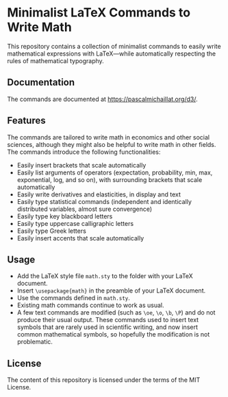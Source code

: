 # Minimalist LaTeX Commands to Write Math

This repository contains a collection of minimalist commands to easily write mathematical expressions with LaTeX—while automatically respecting the rules of mathematical typography.

## Documentation

The commands are documented at https://pascalmichaillat.org/d3/.

## Features

The commands are tailored to write math in economics and other social sciences, although they might also be helpful to write math in other fields. The commands introduce the following functionalities:

+ Easily insert brackets that scale automatically
+ Easily list arguments of operators (expectation, probability, min, max, exponential, log, and so on), with surrounding brackets that scale automatically
+ Easily write derivatives and elasticities, in display and text
+ Easily type statistical commands (independent and identically distributed variables, almost sure convergence)
+ Easily type key blackboard letters
+ Easily type uppercase calligraphic letters
+ Easily type Greek letters
+ Easily insert accents that scale automatically

## Usage

+ Add the LaTeX style file `math.sty` to the folder with your LaTeX document.
+ Insert `\usepackage{math}` in the preamble of your LaTeX document.
+ Use the commands defined in `math.sty`.
+ Existing math commands continue to work as usual. 
+ A few text commands are modified (such as `\oe`, `\o`, `\b`, `\P`) and do not produce their usual output. These commands used to insert text symbols that are rarely used in scientific writing, and now insert common mathematical symbols, so hopefully the modification is not problematic. 

## License

The content of this repository is licensed under the terms of the MIT License.
